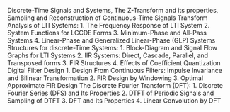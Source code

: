 

Discrete-Time Signals and Systems, The Z-Transform and its properties, Sampling and Reconstruction of Continuous-Time Signals
Transform Analysis of LTI Systems: 1. The Frequency Response of LTI System 2. System Functions for LCCDE Forms 3. Minimum-Phase and All-Pass Systems 4. Linear-Phase and Generalized Linear-Phase (GLP) Systems
Structures for discrete-Time Systems: 1. Block-Diagram and Signal Flow Graphs for LTI Systems 2. IIR Systems: Direct, Cascade, Parallel, and Transposed forms 3. FIR Structures 4. Effects of Coefficient Quantization
Digital Filter Design 1. Design From Continuous Filters: Impulse Invariance and Bilinear Transformation 2. FIR Design by Windowing 3. Optimal Approximate FIR Design
The Discrete Fourier Transform (DFT): 1. Discrete Fourier Series (DFS) and Its Properties 2. DTFT of Periodic Signals and Sampling of DTFT 3. DFT and Its Properties 4. Linear Convolution by DFT
